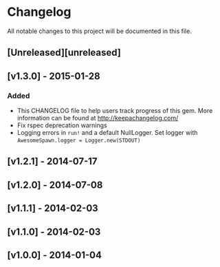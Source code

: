 # Changelog
All notable changes to this project will be documented in this file.

## [Unreleased][unreleased]

## [v1.3.0] - 2015-01-28
### Added
- This CHANGELOG file to help users track progress of this gem. More information can be found at http://keepachangelog.com/
- Fix rspec deprecation warnings
- Logging errors in ```run!``` and a default NullLogger.  Set logger with ```AwesomeSpawn.logger = Logger.new(STDOUT)```

## [v1.2.1] - 2014-07-17

## [v1.2.0] - 2014-07-08

## [v1.1.1] - 2014-02-03

## [v1.1.0] - 2014-02-03

## [v1.0.0] - 2014-01-04
